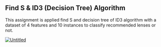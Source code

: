 ## Find S & ID3 (Decision Tree) Algorithm

This assignment is applied find S and decision tree of ID3 algorithm with a dataset of 4 features and 10 instances to classify recommended lenses or not.

<a href="https://ibb.co/ygwtXrZ"><img src="https://i.ibb.co/5sNm6PS/Untitled.png" alt="Untitled" border="0"></a>

